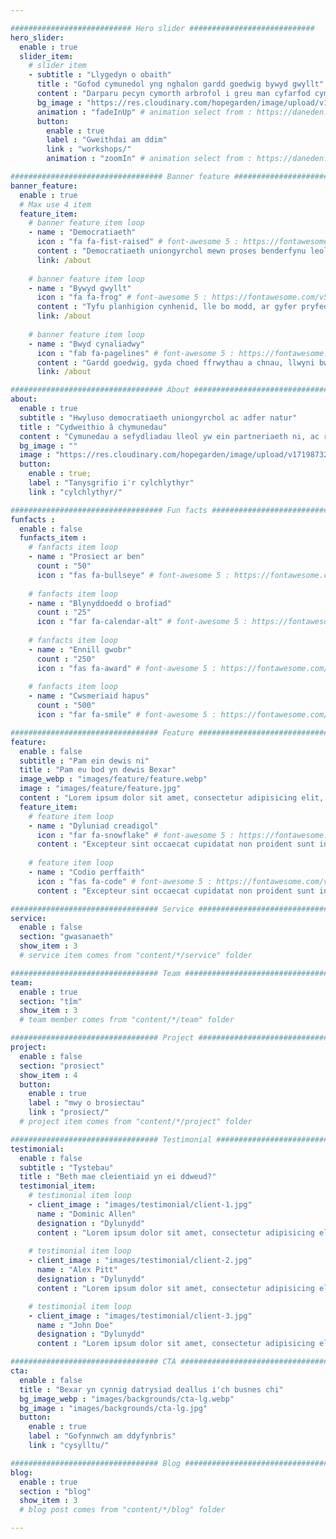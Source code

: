 ```yaml
---

########################### Hero slider ############################
hero_slider:
  enable : true
  slider_item:
    # slider item
    - subtitle : "Llygedyn o obaith"
      title : "Gofod cymunedol yng nghalon gardd goedwig bywyd gwyllt"
      content : "Darparu pecyn cymorth arbrofol i greu man cyfarfod cymunedol wedi'i amgylchynu â gardd bywyd gwyllt gynhyrchiol sy'n ffynnu. Wedi'i lleoli yng ngogledd Sir Benfro."
      bg_image : "https://res.cloudinary.com/hopegarden/image/upload/v1719872235/elephant-garlic-flower-169.jpg"
      animation : "fadeInUp" # animation select from : https://daneden.github.io/animate.css/
      button:
        enable : true
        label : "Gweithdai am ddim"
        link : "workshops/"
        animation : "zoomIn" # animation select from : https://daneden.github.io/animate.css/

################################## Banner feature ############################
banner_feature:
  enable : true
  # Max use 4 item
  feature_item:
    # banner feature item loop
    - name : "Democratiaeth"
      icon : "fa fa-fist-raised" # font-awesome 5 : https://fontawesome.com/v5/search
      content : "Democratiaeth uniongyrchol mewn proses benderfynu leol yw Cynulliad Cymunedol"
      link: /about
      
    # banner feature item loop
    - name : "Bywyd gwyllt"
      icon : "fa fa-frog" # font-awesome 5 : https://fontawesome.com/v5/search
      content : "Tyfu planhigion cynhenid, lle bo modd, ar gyfer pryfed, gan greu cynefin i bawb"
      link: /about
      
    # banner feature item loop
    - name : "Bwyd cynaliadwy"
      icon : "fab fa-pagelines" # font-awesome 5 : https://fontawesome.com/v5/search
      content : "Gardd goedwig, gyda choed ffrwythau a chnau, llwyni bwytadwy a llysiau lluosflwydd"
      link: /about

################################## About ####################################
about:
  enable : true
  subtitle : "Hwyluso democratiaeth uniongyrchol ac adfer natur"
  title : "Cydweithio â chymunedau"
  content : "Cymunedau a sefydliadau lleol yw ein partneriaeth ni, ac ry'n ni'n cydweithio i greu nid dim ond gardd gymunedol ond pecyn cymorth i bawb sydd am greu eu gofod eu hunain i hwyluso democratiaeth uniongyrchol ac i adfer natur.<br>Mae'r gwaith hwn ar y gweill, cofrestrwch i gael ein cylchlythyr ac i glywed am hynt y prosiect."
  bg_image : ""
  image : "https://res.cloudinary.com/hopegarden/image/upload/v1719873215/231012-red-apple.jpg"
  button:
    enable : true;
    label : "Tanysgrifio i'r cylchlythyr"
    link : "cylchlythyr/"

################################## Fun facts ###############################
funfacts :
  enable : false
  funfacts_item :
    # fanfacts item loop
    - name : "Prosiect ar ben"
      count : "50"
      icon : "fas fa-bullseye" # font-awesome 5 : https://fontawesome.com/v5/search
      
    # fanfacts item loop
    - name : "Blynyddoedd o brofiad"
      count : "25"
      icon : "far fa-calendar-alt" # font-awesome 5 : https://fontawesome.com/v5/search
      
    # fanfacts item loop
    - name : "Ennill gwobr"
      count : "250"
      icon : "fas fa-award" # font-awesome 5 : https://fontawesome.com/v5/search
      
    # fanfacts item loop
    - name : "Cwsmeriaid hapus"
      count : "500"
      icon : "far fa-smile" # font-awesome 5 : https://fontawesome.com/v5/search

################################# Feature ############################################
feature:
  enable : false
  subtitle : "Pam ein dewis ni"
  title : "Pam eu bod yn dewis Bexar"
  image_webp : "images/feature/feature.webp"
  image : "images/feature/feature.jpg"
  content : "Lorem ipsum dolor sit amet, consectetur adipisicing elit, sed do eius tempor incididunt ut labore."
  feature_item:
    # feature item loop
    - name : "Dyluniad creadigol"
      icon : "far fa-snowflake" # font-awesome 5 : https://fontawesome.com/v5/search
      content : "Excepteur sint occaecat cupidatat non proident sunt in culpa qui officia."
      
    # feature item loop
    - name : "Codio perffaith"
      icon : "fas fa-code" # font-awesome 5 : https://fontawesome.com/v5/search
      content : "Excepteur sint occaecat cupidatat non proident sunt in culpa qui officia."

################################# Service ############################################
service:
  enable : false
  section: "gwasanaeth"
  show_item : 3
  # service item comes from "content/*/service" folder

################################# Team ##############################################
team:
  enable : true
  section: "tîm"
  show_item : 3
  # team member comes from "content/*/team" folder

################################# Project ############################################
project:
  enable : false
  section: "prosiect"
  show_item : 4
  button:
    enable : true
    label : "mwy o brosiectau"
    link : "prosiect/"
  # project item comes from "content/*/project" folder

################################# Testimonial #########################################
testimonial:
  enable : false
  subtitle : "Tystebau"
  title : "Beth mae cleientiaid yn ei ddweud?"
  testimonial_item:
    # testimonial item loop
    - client_image : "images/testimonial/client-1.jpg"
      name : "Dominic Allen"
      designation : "Dylunydd"
      content : "Lorem ipsum dolor sit amet, consectetur adipisicing elit sed eiusmod tempor incididunt ut labore dolore magna aliqua.enim ad minim veniam.quis nostrud exercitation ullamco laboris nis aliquip ex ea commodo consequat. duis aute irure dolor in reprehen."
      
    # testimonial item loop
    - client_image : "images/testimonial/client-2.jpg"
      name : "Alex Pitt"
      designation : "Dylunydd"
      content : "Lorem ipsum dolor sit amet, consectetur adipisicing elit sed eiusmod tempor incididunt ut labore dolore magna aliqua.enim ad minim veniam.quis nostrud exercitation ullamco laboris nis aliquip ex ea commodo consequat. duis aute irure dolor in reprehen."

    # testimonial item loop
    - client_image : "images/testimonial/client-3.jpg"
      name : "John Doe"
      designation : "Dylunydd"
      content : "Lorem ipsum dolor sit amet, consectetur adipisicing elit sed eiusmod tempor incididunt ut labore dolore magna aliqua.enim ad minim veniam.quis nostrud exercitation ullamco laboris nis aliquip ex ea commodo consequat. duis aute irure dolor in reprehen."

################################# CTA ################################################
cta:
  enable : false
  title : "Bexar yn cynnig datrysiad deallus i'ch busnes chi"
  bg_image_webp : "images/backgrounds/cta-lg.webp"
  bg_image : "images/backgrounds/cta-lg.jpg"
  button:
    enable : true
    label : "Gofynnwch am ddyfynbris"
    link : "cysylltu/"

################################# Blog ################################################
blog:
  enable : true
  section : "blog"
  show_item : 3
  # blog post comes from "content/*/blog" folder

---
```

